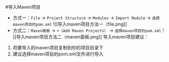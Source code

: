 #导入Maven项目 
- 方式一：`File` -> `Project Structure` -> `Modules` -> `Import Module` -> `选择maven项目的pom.xml`
![[导入maven项目方法一（file.png]]
- 方式二：`Maven面板` -> `+（Add Maven Projects）` -> `选择maven项目的pom.xml`
![[导入maven项目方法二（maven面板.png]]
导入maven项目建议：
1. 将要导入的maven项目复制到你的项目目录下
2. 建议选择maven项目的pom.xml文件进行导入